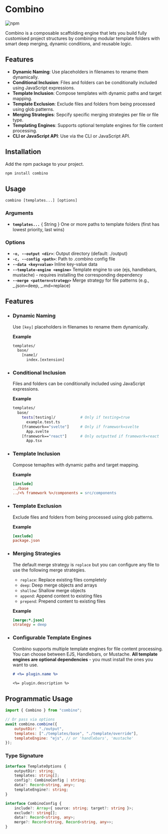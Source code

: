 # Combino

![npm](https://img.shields.io/npm/v/combino)

Combino is a composable scaffolding engine that lets you build fully customised project structures by combining modular template folders with smart deep merging, dynamic conditions, and reusable logic.

## Features

- **Dynamic Naming**: Use placeholders in filenames to rename them dynamically.
- **Conditional Inclusion**: Files and folders can be conditionally included using JavaScript expressions.
- **Template Inclusion**: Compose templates with dynamic paths and target mapping.
- **Template Exclusion**: Exclude files and folders from being processed using glob patterns.
- **Merging Strategies**: Sepcify specific merging strategies per file or file type.
- **Templating Engines**: Supports optional template engines for file content processing.
- **CLI or JavaScript API**: Use via the CLI or JavaScript API.

## Installation

Add the npm package to your project.

```bash
npm install combino
```

## Usage

`combino [templates...] [options]`

### Arguments

- **`templates...`** { String } One or more paths to template folders (first has lowest priority, last wins)

### Options

- **`-o, --output <dir>`**: Output directory (default: ./output)
- **`-c, --config <path>`**: Path to .combino config file
- **`--data <key=value>`** Inline key-value data
- **`--template-engine <engine>`** Template engine to use (ejs, handlebars, mustache) - requires installing the corresponding dependency
- **`--merge <pattern=strategy>`** Merge strategy for file patterns (e.g., _.json=deep, _.md=replace)

## Features

- ### Dynamic Naming

    Use `[key]` placeholders in filenames to rename them dynamically.

    **Example**

    ```bash
    templates/
      base/
        [name]/
          index.[extension]
    ```

- ### Conditional Inclusion

    Files and folders can be conditionally included using JavaScript expressions.

    **Example**

    ```bash
    templates/
      base/
        tests[testing]/           # Only if testing=true
          example.test.ts
        [framework=="svelte"]     # Only if framework=svelte
          App.svelte
        [framework=="react"]      # Only outputted if framework=react
          App.tsx
    ```

- ### Template Inclusion

    Compose temapltes with dynamic paths and target mapping.

    **Example**

    ```ini
    [include]
    ../base
    ../<% framework %>/components = src/components
    ```

- ### Template Exclusion

    Exclude files and folders from being processed using glob patterns.

    **Example**

    ```ini
    [exclude]
    package.json
    ```

- ### Merging Strategies

    The default merge strategy is `replace` but you can configure any file to use the following merge strategies.

    - `replace`: Replace existing files completely
    - `deep`: Deep merge objects and arrays
    - `shallow`: Shallow merge objects
    - `append`: Append content to existing files
    - `prepend`: Prepend content to existing files

    **Example**

    ```ini
    [merge:*.json]
    strategy = deep
    ```

- ### Configurable Template Engines

    Combino supports multiple template engines for file content processing. You can choose between EJS, Handlebars, or Mustache. **All template engines are optional dependencies** - you must install the ones you want to use.

    ```md
    # <%= plugin.name %>

    <%= plugin.description %>
    ```

## Programmatic Usage

```js
import { Combino } from "combino";

// Or pass via options
await combino.combine({
    outputDir: "./output",
    templates: ["./templates/base", "./template/override"],
    templateEngine: "ejs", // or 'handlebars', 'mustache'
});
```

### Type Signature

```ts
interface TemplateOptions {
    outputDir: string;
    templates: string[];
    config?: CombinoConfig | string;
    data?: Record<string, any>;
    templateEngine?: string;
}

interface CombinoConfig {
    include?: Array<{ source: string; target?: string }>;
    exclude?: string[];
    data?: Record<string, any>;
    merge?: Record<string, Record<string, any>>;
}
```
